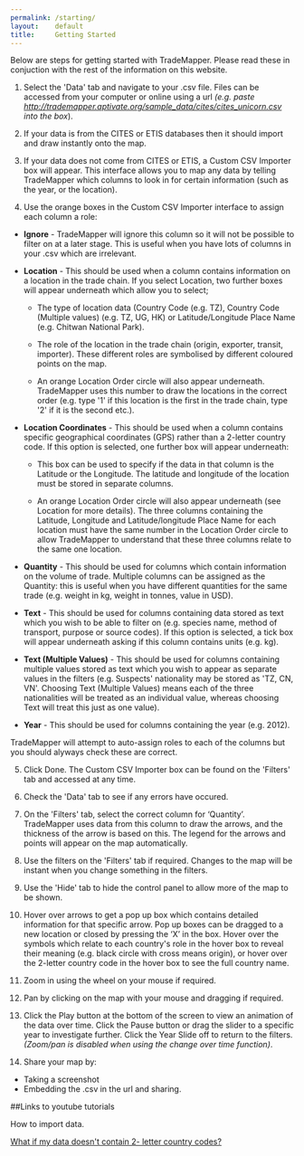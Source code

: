 ```yaml
---
permalink: /starting/
layout:    default
title:     Getting Started
---
```

Below are steps for getting started with TradeMapper. Please read these in conjuction with the rest of the information on this website.

1) Select the 'Data' tab and navigate to your .csv file. Files can be accessed from your computer or online using a url _(e.g. paste http://trademapper.aptivate.org/sample_data/cites/cites_unicorn.csv into the box_).

2) If your data is from the CITES or ETIS databases then it should import and draw instantly onto the map.

3) If your data does not come from CITES or ETIS, a Custom CSV Importer box will appear. This interface allows you to map any data by telling TradeMapper which columns to look in for certain information (such as the year, or the location).

4) Use the orange boxes in the Custom CSV Importer interface to assign each column a role:

  * __Ignore__ - TradeMapper will ignore this column so it will not be possible to filter on at a later stage. This is useful   when you have lots of columns in your .csv which are irrelevant.
 
  * __Location__ - This should be used when a column contains information on a location in the trade chain. If you select Location, two further boxes will appear underneath which allow you to select;
  
     * The type of location data (Country Code (e.g. TZ), Country Code (Multiple values) (e.g. TZ, UG, HK) or Latitude/Longitude Place Name (e.g. Chitwan National Park).
     
     * The role of the location in the trade chain (origin, exporter, transit, importer). These different roles are symbolised by different coloured points on the map.
     
     * An orange Location Order circle will also appear underneath. TradeMapper uses this number to draw the locations in the correct order (e.g. type '1' if this location is the first in the trade chain, type '2' if it is the second etc.).

  * __Location Coordinates__ - This should be used when a column contains specific geographical coordinates (GPS) rather than a 2-letter country code. If this option is selected, one further box will appear underneath:
 
     * This box can be used to specify if the data in that column is the Latitude or the Longitude. The latitude and longitude of the location must be stored in separate columns. 
 
     * An orange Location Order circle will also appear underneath (see Location for more details). The three columns containing the Latitude, Longitude and Latitude/longitude Place Name for each location must have the same number in the Location Order circle to allow TradeMapper to understand that these three columns relate to the same one location.

  * __Quantity__ - This should be used for columns which contain information on the volume of trade. Multiple columns can be assigned as the Quantity: this is useful when you have different quantities for the same trade (e.g. weight in kg, weight in tonnes, value in USD). 
 
  * __Text__ - This should be used for columns containing data stored as text which you wish to be able to filter on (e.g. species name, method of transport, purpose or source codes). If this option is selected, a tick box will appear underneath asking if this column contains units (e.g. kg).
 
 * __Text (Multiple Values)__ - This should be used for columns containing multiple values stored as text which you wish to appear as separate values in the filters (e.g. Suspects' nationality may be stored as 'TZ, CN, VN'. Choosing Text (Multiple Values) means each of the three nationalities will be treated as an individual value, whereas choosing Text will treat this just as one value).

 * __Year__ - This should be used for columns containing the year (e.g. 2012).

TradeMapper will attempt to auto-assign roles to each of the columns but you should alyways check these are correct.

5) Click Done. The Custom CSV Importer box can be found on the 'Filters' tab and accessed at any time.

6) Check the 'Data' tab to see if any errors have occured.

7) On the 'Filters' tab, select the correct column for ‘Quantity’. TradeMapper uses data from this column to draw the arrows, and the thickness of the arrow is based on this. The legend for the arrows and points will appear on the map automatically.

8) Use the filters on the 'Filters' tab if required. Changes to the map will be instant when you change something in the filters.

9) Use the 'Hide' tab to hide the control panel to allow more of the map to be shown.

10) Hover over arrows to get a pop up box which contains detailed information for that specific arrow. Pop up boxes can be dragged to a new location or closed by pressing the ‘X’ in the box.  Hover over the symbols which relate to each country's role in the hover box to reveal their meaning (e.g. black circle with cross means origin), or hover over the 2-letter country code in the hover box to see the full country name.

11) Zoom in using the wheel on your mouse if required.

12) Pan by clicking on the map with your mouse and dragging if required.

13) Click the Play button at the bottom of the screen to view an animation of the data over time. Click the Pause button or drag the slider to a specific year to investigate further. Click the Year Slide off to return to the filters. _(Zoom/pan is disabled when using the change over time function)_.

14) Share your map by:

  * Taking a screenshot
  * Embedding the .csv in the url and sharing.


##Links to youtube tutorials 

How to import data.

<a href="https://www.youtube.com/watch?v=EIklmvz_KiU">What if my data doesn't contain 2- letter country codes?</a> 



